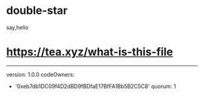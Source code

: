 # double-star
say,hello
# https://tea.xyz/what-is-this-file
---
version: 1.0.0
codeOwners:
  - '0xeb7db1DC09f4D2dBD9fBDfaE17BfFA1Bb5B2C5C8'
quorum: 1

